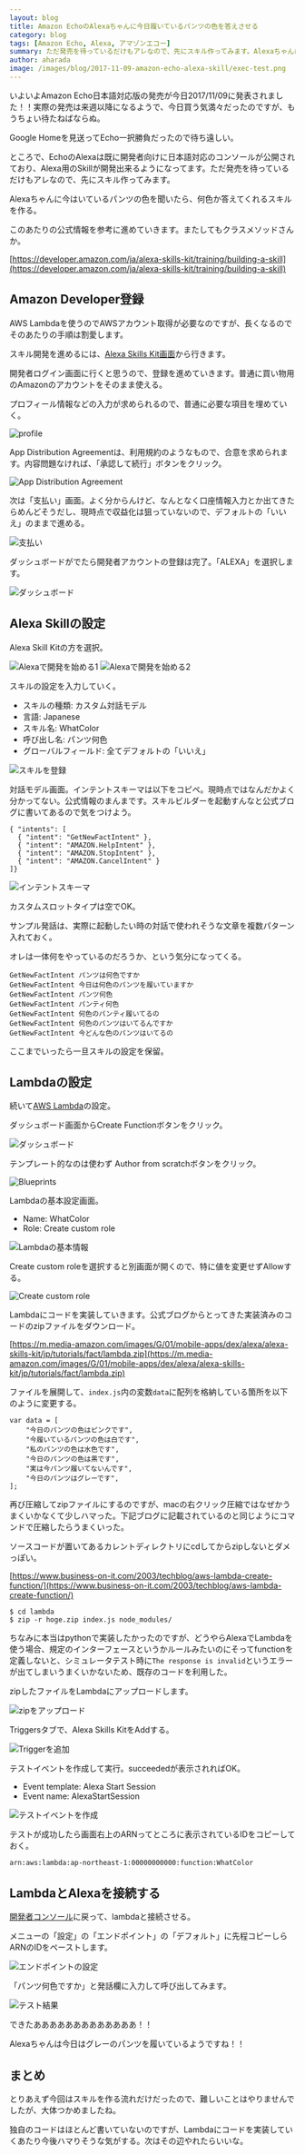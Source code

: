 ```yaml
---
layout: blog
title: Amazon EchoのAlexaちゃんに今日履いているパンツの色を答えさせる
category: blog
tags: [Amazon Echo, Alexa, アマゾンエコー]
summary: ただ発売を待っているだけもアレなので、先にスキル作ってみます。Alexaちゃんに今はいているパンツの色を聞いたら、何色か答えてくれるスキルを作る。
author: aharada
image: /images/blog/2017-11-09-amazon-echo-alexa-skill/exec-test.png
---
```


いよいよAmazon Echo日本語対応版の発売が今日2017/11/09に発表されました！！実際の発売は来週以降になるようで、今日買う気満々だったのですが、もうちょい待たねばならぬ。

Google Homeを見送ってEcho一択勝負だったので待ち遠しい。

ところで、EchoのAlexaは既に開発者向けに日本語対応のコンソールが公開されており、Alexa用のSkillが開発出来るようになってます。ただ発売を待っているだけもアレなので、先にスキル作ってみます。

Alexaちゃんに今はいているパンツの色を聞いたら、何色か答えてくれるスキルを作る。

このあたりの公式情報を参考に進めていきます。またしてもクラスメソッドさんか。

[https://developer.amazon.com/ja/alexa-skills-kit/training/building-a-skill](https://developer.amazon.com/ja/alexa-skills-kit/training/building-a-skill)

## Amazon Developer登録

AWS Lambdaを使うのでAWSアカウント取得が必要なのですが、長くなるのでそのあたりの手順は割愛します。

スキル開発を進めるには、[Alexa Skills Kit画面](https://developer.amazon.com/ja/alexa-skills-kit)から行きます。

開発者ログイン画面に行くと思うので、登録を進めていきます。普通に買い物用のAmazonのアカウントをそのまま使える。

プロフィール情報などの入力が求められるので、普通に必要な項目を埋めていく。

![profile](/images/blog/2017-11-09-amazon-echo-alexa-skill/profile.png)

App Distribution Agreementは、利用規約のようなもので、合意を求められます。内容問題なければ、「承認して続行」ボタンをクリック。

![App Distribution Agreement](/images/blog/2017-11-09-amazon-echo-alexa-skill/app-distribution-agreement.png)

次は「支払い」画面。よく分からんけど、なんとなく口座情報入力とか出てきたらめんどそうだし、現時点で収益化は狙っていないので、デフォルトの「いいえ」のままで進める。

![支払い](/images/blog/2017-11-09-amazon-echo-alexa-skill/pay.png)

ダッシュボードがでたら開発者アカウントの登録は完了。「ALEXA」を選択します。

![ダッシュボード](/images/blog/2017-11-09-amazon-echo-alexa-skill/dashboard.png)

## Alexa Skillの設定

Alexa Skill Kitの方を選択。

![Alexaで開発を始める1](/images/blog/2017-11-09-amazon-echo-alexa-skill/start-dev-alexa-1.png)
![Alexaで開発を始める2](/images/blog/2017-11-09-amazon-echo-alexa-skill/start-dev-alexa-2.png)

スキルの設定を入力していく。

- スキルの種類: カスタム対話モデル
- 言語: Japanese
- スキル名: WhatColor
- 呼び出し名: パンツ何色
- グローバルフィールド: 全てデフォルトの「いいえ」

![スキルを登録](/images/blog/2017-11-09-amazon-echo-alexa-skill/regist-skill.png)

対話モデル画面。インテントスキーマは以下をコピペ。現時点ではなんだかよく分かってない。公式情報のまんまです。スキルビルダーを起動すんなと公式ブログに書いてあるので気をつけよう。


```
{ "intents": [
  { "intent": "GetNewFactIntent" },
  { "intent": "AMAZON.HelpIntent" },
  { "intent": "AMAZON.StopIntent" },
  { "intent": "AMAZON.CancelIntent" }
]}
```

![インテントスキーマ](/images/blog/2017-11-09-amazon-echo-alexa-skill/conversation-model.png)

カスタムスロットタイプは空でOK。

サンプル発話は、実際に起動したい時の対話で使われそうな文章を複数パターン入れておく。

オレは一体何をやっているのだろうか、という気分になってくる。


```
GetNewFactIntent パンツは何色ですか
GetNewFactIntent 今日は何色のパンツを履いていますか
GetNewFactIntent パンツ何色
GetNewFactIntent パンティ何色
GetNewFactIntent 何色のパンティ履いてるの
GetNewFactIntent 何色のパンツはいてるんですか
GetNewFactIntent 今どんな色のパンツはいてるの
```

ここまでいったら一旦スキルの設定を保留。

## Lambdaの設定

続いて[AWS Lambda](https://ap-northeast-1.console.aws.amazon.com/lambda/home)の設定。

ダッシュボード画面からCreate Functionボタンをクリック。

![ダッシュボード](/images/blog/2017-11-09-amazon-echo-alexa-skill/lambda-dashboard.png)

テンプレート的なのは使わず Author from scratchボタンをクリック。

![Blueprints](/images/blog/2017-11-09-amazon-echo-alexa-skill/blueprints.png)

Lambdaの基本設定画面。

- Name: WhatColor
- Role: Create custom role

![Lambdaの基本情報](/images/blog/2017-11-09-amazon-echo-alexa-skill/basic-information.png)

Create custom roleを選択すると別画面が開くので、特に値を変更せずAllowする。

![Create custom role](/images/blog/2017-11-09-amazon-echo-alexa-skill/create-custom-role.png)

Lambdaにコードを実装していきます。公式ブログからとってきた実装済みのコードのzipファイルをダウンロード。

[https://m.media-amazon.com/images/G/01/mobile-apps/dex/alexa/alexa-skills-kit/jp/tutorials/fact/lambda.zip](https://m.media-amazon.com/images/G/01/mobile-apps/dex/alexa/alexa-skills-kit/jp/tutorials/fact/lambda.zip)

ファイルを展開して、`index.js`内の変数`data`に配列を格納している箇所を以下のように変更する。

```
var data = [
    "今日のパンツの色はピンクです",
    "今履いているパンツの色は白です",
    "私のパンツの色は水色です",
    "今日のパンツの色は黒です",
    "実は今パンツ履いてないんです",
    "今日のパンツはグレーです",
];
```

再び圧縮してzipファイルにするのですが、macの右クリック圧縮ではなぜかうまくいかなくて少しハマった。下記ブログに記載されているのと同じようにコマンドで圧縮したらうまくいった。

ソースコードが置いてあるカレントディレクトリにcdしてからzipしないとダメっぽい。

[https://www.business-on-it.com/2003/techblog/aws-lambda-create-function/](https://www.business-on-it.com/2003/techblog/aws-lambda-create-function/)

```
$ cd lambda
$ zip -r hoge.zip index.js node_modules/
```

ちなみに本当はpythonで実装したかったのですが、どうやらAlexaでLambdaを使う場合、規定のインターフェースというかルールみたいのにそってfunctionを定義しないと、シミュレータテスト時に`The response is invalid`というエラーが出てしまいうまくいかないため、既存のコードを利用した。

zipしたファイルをLambdaにアップロードします。

![zipをアップロード](/images/blog/2017-11-09-amazon-echo-alexa-skill/lambda-code.png)

Triggersタブで、Alexa Skills KitをAddする。

![Triggerを追加](/images/blog/2017-11-09-amazon-echo-alexa-skill/add-triger.png)

テストイベントを作成して実行。succeededが表示されればOK。

- Event template: Alexa Start Session
- Event name: AlexaStartSession

![テストイベントを作成](/images/blog/2017-11-09-amazon-echo-alexa-skill/test-event.png)

テストが成功したら画面右上のARNってところに表示されているIDをコピーしておく。

```
arn:aws:lambda:ap-northeast-1:00000000000:function:WhatColor
```

## LambdaとAlexaを接続する

[開発者コンソール](https://developer.amazon.com/edw/home.html#/skills)に戻って、lambdaと接続させる。

メニューの「設定」の「エンドポイント」の「デフォルト」に先程コピーしらARNのIDをペーストします。

![エンドポイントの設定](/images/blog/2017-11-09-amazon-echo-alexa-skill/endpoint.png)

「パンツ何色ですか」と発話欄に入力して呼び出してみます。

![テスト結果](/images/blog/2017-11-09-amazon-echo-alexa-skill/exec-test.png)

できたあああああああああああああ！！

Alexaちゃんは今日はグレーのパンツを履いているようですね！！

## まとめ

とりあえず今回はスキルを作る流れだけだったので、難しいことはやりませんでしたが、大体つかめましたね。

独自のコードはほとんど書いていないのですが、Lambdaにコードを実装していくあたり今後ハマりそうな気がする。次はその辺やれたらいいな。
